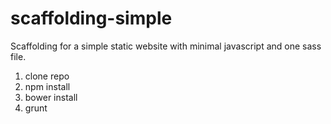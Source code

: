 scaffolding-simple
==================

Scaffolding for a simple static website with minimal javascript and one sass file.

1. clone repo
2. npm install
3. bower install
3. grunt

